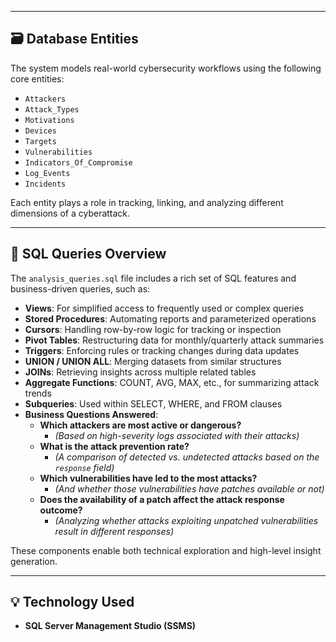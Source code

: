 
---

## 🗃️ Database Entities

The system models real-world cybersecurity workflows using the following core entities:

- `Attackers`
- `Attack_Types`
- `Motivations`
- `Devices`
- `Targets`
- `Vulnerabilities`
- `Indicators_Of_Compromise`
- `Log_Events`
- `Incidents`

Each entity plays a role in tracking, linking, and analyzing different dimensions of a cyberattack.

---

## 📑 SQL Queries Overview

The `analysis_queries.sql` file includes a rich set of SQL features and business-driven queries, such as:

- **Views**: For simplified access to frequently used or complex queries  
- **Stored Procedures**: Automating reports and parameterized operations  
- **Cursors**: Handling row-by-row logic for tracking or inspection  
- **Pivot Tables**: Restructuring data for monthly/quarterly attack summaries  
- **Triggers**: Enforcing rules or tracking changes during data updates  
- **UNION / UNION ALL**: Merging datasets from similar structures  
- **JOINs**: Retrieving insights across multiple related tables  
- **Aggregate Functions**: COUNT, AVG, MAX, etc., for summarizing attack trends  
- **Subqueries**: Used within SELECT, WHERE, and FROM clauses  
- **Business Questions Answered**:
  - **Which attackers are most active or dangerous?**
    - _(Based on high-severity logs associated with their attacks)_
  - **What is the attack prevention rate?**
    - _(A comparison of detected vs. undetected attacks based on the `response` field)_
  - **Which vulnerabilities have led to the most attacks?**
    - _(And whether those vulnerabilities have patches available or not)_
  - **Does the availability of a patch affect the attack response outcome?**
    - _(Analyzing whether attacks exploiting unpatched vulnerabilities result in different responses)_

These components enable both technical exploration and high-level insight generation.

---

## 💡 Technology Used

- **SQL Server Management Studio (SSMS)**

